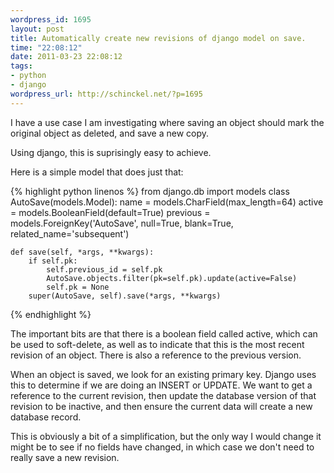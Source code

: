 ```yaml
--- 
wordpress_id: 1695
layout: post
title: Automatically create new revisions of django model on save.
time: "22:08:12"
date: 2011-03-23 22:08:12
tags: 
- python
- django
wordpress_url: http://schinckel.net/?p=1695
---
```

I have a use case I am investigating where saving an object should mark the original object as deleted, and save a new copy.

Using django, this is suprisingly easy to achieve.

Here is a simple model that does just that:
    
{% highlight python linenos %}
from django.db import models
class AutoSave(models.Model):
    name = models.CharField(max_length=64)
    active = models.BooleanField(default=True)
    previous = models.ForeignKey('AutoSave', null=True, blank=True,
        related_name='subsequent')

    def save(self, *args, **kwargs):
        if self.pk:
            self.previous_id = self.pk
            AutoSave.objects.filter(pk=self.pk).update(active=False)
            self.pk = None
        super(AutoSave, self).save(*args, **kwargs)
{% endhighlight %}

The important bits are that there is a boolean field called active, which can be used to soft-delete, as well as to indicate that this is the most recent revision of an object. There is also a reference to the previous version.

When an object is saved, we look for an existing primary key. Django uses this to determine if we are doing an INSERT or UPDATE. We want to get a reference to the current revision, then update the database version of that revision to be inactive, and then ensure the current data will create a new database record.

This is obviously a bit of a simplification, but the only way I would change it might be to see if no fields have changed, in which case we don't need to really save a new revision.

